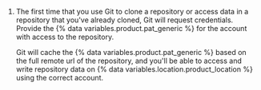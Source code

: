 1. The first time that you use Git to clone a repository or access data in a repository that you've already cloned, Git will request credentials. Provide the {% data variables.product.pat_generic %} for the account with access to the repository.

   Git will cache the {% data variables.product.pat_generic %} based on the full remote url of the repository, and you'll be able to access and write repository data on {% data variables.location.product_location %} using the correct account.
